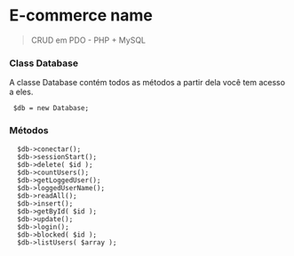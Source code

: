 # E-commerce name
> CRUD em PDO - PHP + MySQL


### Class Database
A classe Database contém todos as métodos a partir dela você tem acesso a eles.

```
 $db = new Database;
```

### Métodos

```
  $db->conectar();
  $db->sessionStart();
  $db->delete( $id );
  $db->countUsers();
  $db->getLoggedUser();
  $db->loggedUserName();
  $db->readAll();
  $db->insert();
  $db->getById( $id );
  $db->update();
  $db->login();
  $db->blocked( $id );
  $db->listUsers( $array );
```